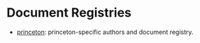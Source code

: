 # Document Registries

* [princeton](princeton/): princeton-specific authors and document registry.
